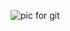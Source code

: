 ![pic for git](https://github.com/youssef035/Car-Insurance-Software/assets/133525143/dc47309b-03d9-4a44-a463-d404d626b2e5)
